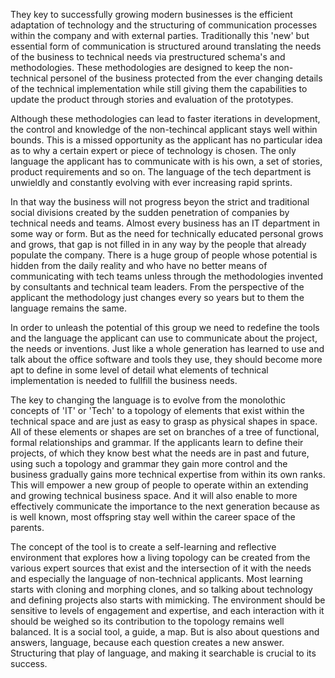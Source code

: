 They key to successfully growing modern businesses is the efficient adaptation of technology and the structuring of communication processes within the company and with external parties. Traditionally this 'new' but essential form of communication is structured around translating the needs of the business to technical needs via prestructured schema's and methodologies. These methodologies are designed to keep the non-technical personel of the business protected from the ever changing details of the technical implementation while still giving them the capabilities to update the product through stories and evaluation of the prototypes.

Although these methodologies can lead to faster iterations in development, the control and knowledge of the non-techincal applicant stays well within bounds. This is a missed opportunity as the applicant has no particular idea as to why a certain expert or piece of technology is chosen. The only language the applicant has to communicate with is his own, a set of stories, product requirements and so on. The language of the tech department is unwieldly and constantly evolving with ever increasing rapid sprints. 

In that way the business will not progress beyon the strict and traditional social divisions created by the sudden penetration of companies by technical needs and teams. Almost every business has an IT department in some way or form. But as the need for technically educated personal grows and grows, that gap is not filled in in any way by the people that already populate the company. There is a huge group of people whose potential is hidden from the daily reality and who have no better means of communicating with tech teams unless through the methodologies invented by consultants and technical team leaders. From the perspective of the applicant the methodology just changes every so years but to them the language remains the same.

In order to unleash the potential of this group we need to redefine the tools and the language the applicant can use to communicate about the project, the needs or inventions. Just like a whole generation has learned to use and talk about the office software and tools they use, they should become more apt to define in some level of detail what elements of technical implementation is needed to fullfill the business needs. 

The key to changing the language is to evolve from the monolothic concepts of 'IT' or 'Tech' to a topology of elements that exist within the technical space and are just as easy to grasp as physical shapes in space. All of these elements or shapes are set on branches of a tree of functional, formal relationships and grammar. If the applicants learn to define their projects, of which they know best what the needs are in past and future, using such a topology and grammar they gain more control and the business gradually gains more technical expertise from within its own ranks. This will empower a new group of people to operate within an extending and growing technical business space. And it will also enable to more effectively communicate the importance to the next generation because as is well known, most offspring stay well within the career space of the parents. 

The concept of the tool is to create a self-learning and reflective environment that explores how a living topology can be created from the various expert sources that exist and the intersection of it with the needs and especially the language of non-technical applicants. Most learning starts with cloning and morphing clones, and so talking about technology and defining projects also starts with mimicking. The environment should be sensitive to levels of engagement and expertise, and each interaction with it should be weighed so its contribution to the topology remains well balanced. It is a social tool, a guide, a map. But is also about questions and answers, language, because each question creates a new answer. Structuring that play of language, and making it searchable is crucial to its success.
